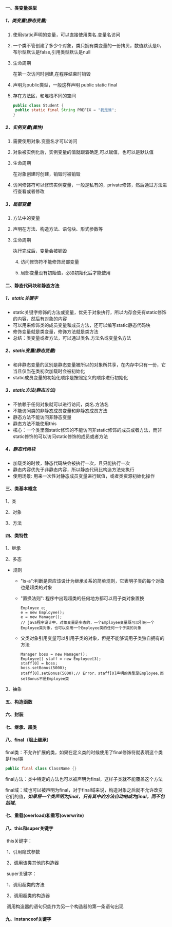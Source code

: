 #### 一、类变量类型	

##### 1、类变量(静态变量)

  1. 使用static声明的变量，可以直接使用类名.变量名访问

  2. 一个类不管创建了多少个对象，类只拥有类变量的一份拷贝，数值默认是0，布尔型默认是false,引用类型默认是null

  3. 生命周期

     在第一次访问时创建,在程序结束时销毁

4. 声明为public类型，一般这样声明  public static final

5. 存在方法区，和堆栈不同的空间

   ```java
   public class Student {
   	public static final String PREFIX = "我是谁";
   }
   ```

##### 2、实例变量(属性)

 1. 需要使用对象.变量名才可以访问

 2. 对象被实例化后，实例变量的值就跟着确定,可以赋值，也可以是默认值

 3. 生命周期

    在对象创建时创建，销毁时被销毁

4. 访问修饰符可以修饰实例变量，一般是私有的，private修饰，然后通过方法进行查看或者修改

##### 3、局部变量

 1. 方法中的变量

 2. 声明在方法、构造方法、语句块、形式参数等

 3. 生命周期

    执行完成后，变量会被销毁

	4. 访问修饰符不能修饰局部变量

	5. 局部变量没有初始值，必须初始化后才能使用

#### 二、静态代码块和静态方法

##### 1、static关键字

- static关键字修饰的方法或变量，优先于对象执行，所以内存会先有static修饰的内容，然后有对象的内容
- 可以用来修饰类的成员变量和成员方法，还可以编写static静态代码块
- 修饰变量就是类变量，修饰方法就是类方法
- 总结：类变量或者方法，可以通过类名.方法名或变量名方法

##### 2、static变量(静态变量) 

- 和非静态变量的区别是静态变量被所以的对象所共享，在内存中只有一份，它当且仅当在类初次加载时会被初始化
- static成员变量的初始化顺序是按照定义的顺序进行初始化

##### 3、static方法(静态方法)

- 不依赖于任何对象就可以进行访问，类名.方法名
- 不能访问类的非静态成员变量和非静态成员方法
- 静态方法不能访问非静态变量
- 静态方法不能使用this
- 核心：一个类里面static修饰的不能访问非static修饰的成员或者方法，而非static修饰的可以访问static修饰的成员或者方法

##### 4、静态代码块

- 加载类的时候，静态代码块会被执行一次，且只能执行一次
- 静态内容优先于非静态内容，所以静态代码比构造方法先执行
- 使用场景: 用来一次性对静态成员变量进行赋值，或者类资源初始化操作

#### 三、类基本概念

1、类

2、对象

3、方法

#### 四、类特性

1、继承

2、多态

- 规则

  - "is-a":判断是否应该设计为继承关系的简单规则，它表明子类的每个对象也是超类的对象

  - "置换法则":  程序中出现超类的任何地方都可以用子类对象置换

    ```
    Employee e;
    e = new Employee();
    e = new Manager();
    // java程序设计中，对象变量是多态的，一个Employee变量既可以引用一个Employee类对象，也可以引用一个Employee类的任何一个子类的对象
    ```

  - 父类对象引用变量可以引用子类的对象，但是不能够调用子类独自拥有的方法

    ```
    Manager boss = new Manager();
    Employee[] staff = new Employee[3];
    staff[0] = boss;
    boss.setBonus(5000);
    staff[0].setBonus(5000);// Error，staff[0]声明的类型是Employee,而setBonus不是Employee类
    ```

    

3、抽象

#### 五、构造函数

#### 六、封装

#### 七、继承、超类

#### 八、final（阻止继承）

final类：不允许扩展的类，如果在定义类的时候使用了final修饰符就表明这个类是final类

```java
public final class ClassName {}
```

final方法：类中特定的方法也可以被声明为final，这样子类就不能覆盖这个方法

final域：域也可以被声明为final，对于final域来说，构造对象之后就不允许改变它们的值，***如果将一个类声明为final，只有其中的方法自动地成为final，而不包括域***。

#### 七、重载(overload)和重写(overwrite)

#### 八、this和super关键字

​	this关键字：

​		1、引用隐式参数

​		2、调用该类其他的构造器

​	super关键字：

​		1、调用超类的方法

​		2、调用超类的构造器

​	调用构造器的语句只能作为另一个构造器的第一条语句出现

#### 九、instanceof关键字

